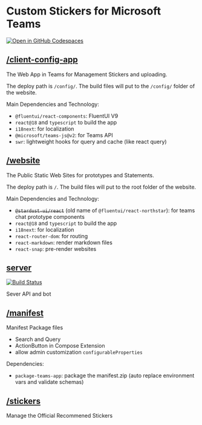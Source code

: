# Custom Stickers for Microsoft Teams

[![Open in GitHub Codespaces](https://github.com/codespaces/badge.svg)](https://github.com/codespaces/new?hide_repo_select=true&ref=v2&repo=NewFuture/custom-stickers-teams-extension&devcontainer_path=.devcontainer%2Fdevcontainer.json)

## [/client-config-app](./client-config-app/)

The Web App in Teams for Management Stickers and uploading.

The deploy path is `/config/`.
The build files will put to the `/config/` folder of the website.

Main Dependencies and Technology:

-   `@fluentui/react-components`: FluentUI V9
-   `react@18` and `typescript` to build the app
-   `i18next`: for localization
-   `@microsoft/teams-js@v2`: for Teams API
-   `swr`: lightweight hooks for query and cache (like react query)

## [/website](./website/)

The Public Static Web Sites for prototypes and Statements.

The deploy path is `/`.
The build files will put to the root folder of the website.

Main Dependencies and Technology:

-   ~~`@stardust-ui/react`~~ (old name of `@fluentui/react-northstar`): for teams chat prototype components
-   `react@18` and `typescript` to build the app
-   `i18next`: for localization
-   `react-router-dom`: for routing
-   `react-markdown`: render markdown files
-   `react-snap`: pre-render websites

## [server](./server)

[![Build Status](https://dev.azure.com/NewFuture-CI/CI/_apis/build/status/custom-stickers.server-api?branchName=master)](https://dev.azure.com/NewFuture-CI/CI/_build/latest?definitionId=5&branchName=master)

Sever API and bot

## [/manifest](./manifest)

Manifest Package files

-   Search and Query
-   ActionButton in Compose Extension
-   allow admin customization `configurableProperties`

Dependencies:

-   `package-teams-app`: package the manifest.zip (auto replace environment vars and validate schemas)

## [/stickers](./stickers)

Manage the Official Recommened Stickers
